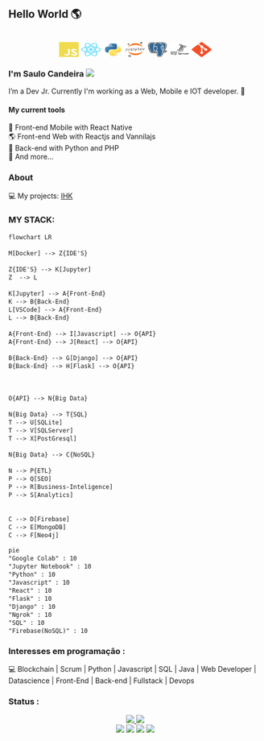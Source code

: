 ## Hello World 🌎
<div style="display: inline_block" align="center"><br>
  <img align="center" alt="Saulo-Js" height="30" width="40" src="https://raw.githubusercontent.com/devicons/devicon/master/icons/javascript/javascript-plain.svg">
  <img align="center" alt="Saulo-React" height="30" width="40" src="https://raw.githubusercontent.com/devicons/devicon/master/icons/react/react-original.svg">
  <img align="center" alt="Saulo-Python" height="30" width="40" src="https://raw.githubusercontent.com/devicons/devicon/master/icons/python/python-original.svg">
  <img align="center" alt="Saulo-Java" height="30" width="40" src="https://raw.githubusercontent.com/devicons/devicon/master/icons/jupyter/jupyter-original-wordmark.svg">
  <img align="center" alt="Saulo-Java" height="30" width="40" src="https://raw.githubusercontent.com/devicons/devicon/master/icons/postgresql/postgresql-original.svg">
  <img align="center" alt="Saulo-Java" height="30" width="40" src="https://raw.githubusercontent.com/devicons/devicon/master/icons/microsoftsqlserver/microsoftsqlserver-plain-wordmark.svg" />
  <img align="center" alt="Saulo-Java" height="30" width="40" src="https://raw.githubusercontent.com/devicons/devicon/master/icons/git/git-original.svg" />
</div>

### I'm Saulo Candeira <img src="https://media.giphy.com/media/hvRJCLFzcasrR4ia7z/giphy.gif" width="30" >

I’m a Dev Jr. Currently I'm working as a Web, Mobile e IOT developer. 🚀

#### My current tools 
📲 Front-end Mobile with React Native  
🌎 Front-end Web with Reactjs and Vannilajs <br/>
📡 Back-end with Python and PHP  
🧰 And more...  


### About

 💻 My projects: [IHK](https://saulocandeira.github.io/Institute/) 


 



### MY STACK:
```mermaid
flowchart LR

M[Docker] --> Z{IDE'S} 

Z{IDE'S} --> K[Jupyter]
Z  --> L

K[Jupyter] --> A{Front-End} 
K --> B{Back-End}
L[VSCode] --> A{Front-End} 
L --> B{Back-End}

A{Front-End} --> I[Javascript] --> O{API} 
A{Front-End} --> J[React] --> O{API} 

B{Back-End} --> G[Django] --> O{API} 
B{Back-End} --> H[Flask] --> O{API} 



O{API} --> N{Big Data}

N{Big Data} --> T{SQL}
T --> U[SQLite]
T --> V[SQLServer]
T --> X[PostGresql]

N{Big Data} --> C{NoSQL}

N --> P{ETL}
P --> Q[SEO]
P --> R[Business-Inteligence]
P --> S[Analytics]


C --> D[Firebase]
C --> E[MongoDB]
C --> F[Neo4j]
```
```mermaid
pie
"Google Colab" : 10
"Jupyter Notebook" : 10
"Python" : 10
"Javascript" : 10
"React" : 10
"Flask" : 10
"Django" : 10
"Ngrok" : 10
"SQL" : 10
"Firebase(NoSQL)" : 10
```

### Interesses em programação :

💻 Blockchain | Scrum | Python | Javascript | SQL | Java | Web Developer | Datascience | Front-End | Back-end | Fullstack | Devops

### Status :
<div align="center">
  <a href="https://github.com/saulocandeira">
  <img height="180em" src="https://github-readme-stats.vercel.app/api?username=saulocandeira&show_icons=true&theme=dracula&include_all_commits=true&count_private=true"/>
  <img height="180em" src="https://github-readme-stats.vercel.app/api/top-langs/?username=saulocandeira&layout=compact&langs_count=7&theme=dracula"/>
</div>
  
<div align="center"> 
  <a href="https://www.youtube.com/channel/UChP6kSt8gVT92irS_UeoGEw" target="_blank"><img src="https://img.shields.io/badge/YouTube-FF0000?style=for-the-badge&logo=youtube&logoColor=white" target="_blank"></a>
  <a href="https://instagram.com/saulocandeira" target="_blank"><img src="https://img.shields.io/badge/-Instagram-%23E4405F?style=for-the-badge&logo=instagram&logoColor=white" target="_blank"></a>
  <a href = "mailto:saulolsc@gmail.com"><img src="https://img.shields.io/badge/-Gmail-%23333?style=for-the-badge&logo=gmail&logoColor=white" target="_blank"></a>
  <a href="https://www.linkedin.com/in/saulocandeira" target="_blank"><img src="https://img.shields.io/badge/-LinkedIn-%230077B5?style=for-the-badge&logo=linkedin&logoColor=white" target="_blank"></a> 
</div>
 
